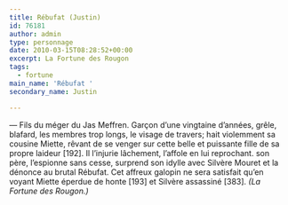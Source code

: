 ```yaml
---
title: Rébufat (Justin)
id: 76181
author: admin
type: personnage
date: 2010-03-15T08:28:52+00:00
excerpt: La Fortune des Rougon
tags:
  - fortune
main_name: 'Rébufat '
secondary_name: Justin

---
```

— Fils du méger du Jas Meffren. Garçon d&rsquo;une vingtaine d&rsquo;années, grêle, blafard, les membres trop longs, le visage de travers; hait violemment sa cousine Miette, rêvant de se venger sur cette belle et puissante fille de sa propre laideur [192]. Il l&rsquo;injurie lâchement, l&rsquo;affole en lui reprochant. son père, l&rsquo;espionne sans cesse, surprend son idylle avec Silvère Mouret et la dénonce au brutal Rébufat. Cet affreux galopin ne sera satisfait qu&rsquo;en voyant Miette éperdue de honte [193] et Silvère assassiné [383]. _(La Fortune des Rougon.)_